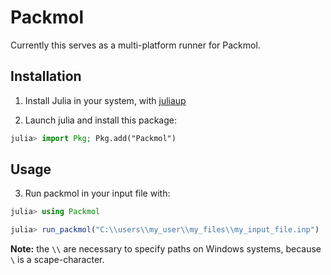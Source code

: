 # Packmol

Currently this serves as a multi-platform runner for Packmol.

## Installation

1. Install Julia in your system, with [juliaup](https://github.com/JuliaLang/juliaup#juliaup---julia-version-manager)

2. Launch julia and install this package:

```julia
julia> import Pkg; Pkg.add("Packmol")
```

## Usage

3. Run packmol in your input file with:

```julia
julia> using Packmol

julia> run_packmol("C:\\users\\my_user\\my_files\\my_input_file.inp")
```

**Note:** the `\\` are necessary to specify paths on Windows systems, because `\` is a scape-character.
